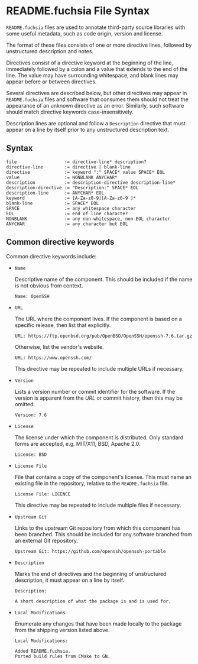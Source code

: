 # README.fuchsia File Syntax

`README.fuchsia` files are used to annotate third-party source libraries
with some useful metadata, such as code origin, version and license.

The format of these files consists of one or more directive lines,
followed by unstructured description and notes.

Directives consist of a directive keyword at the beginning of the line,
immediately followed by a colon and a value that extends to the end of
the line. The value may have surrounding whitespace, and blank lines may
appear before or between directives.

Several directives are described below, but other directives may appear
in `README.fuchsia` files and software that consumes them should not
treat the appearance of an unknown directive as an error. Similarly,
such software should match directive keywords case-insensitively.

Description lines are optional and follow a `Description` directive
that must appear on a line by itself prior to any unstructured
description text.

## Syntax

```
file                  := directive-line* description?
directive-line        := directive | blank-line
directive             := keyword ":" SPACE* value SPACE* EOL
value                 := NONBLANK ANYCHAR*
description           := description-directive description-line*
description-directive := "Description:" SPACE* EOL
description-line      := ANYCHAR* EOL
keyword               := [A-Za-z0-9][A-Za-z0-9 ]*
blank-line            := SPACE* EOL
SPACE                 := any whitespace character
EOL                   := end of line character
NONBLANK              := any non-whitespace, non-EOL character
ANYCHAR               := any character but EOL
```

## Common directive keywords

Common directive keywords include:

* `Name`

  Descriptive name of the component. This should be included if the name
  is not obvious from context.

  ```
  Name: OpenSSH
  ```

* `URL`

  The URL where the component lives. If the component is based on a
  specific release, then list that explicitly.

  ```
  URL: https://ftp.openbsd.org/pub/OpenBSD/OpenSSH/openssh-7.6.tar.gz
  ```

  Otherwise, list the vendor's website.

  ```
  URL: https://www.openssh.com/
  ```

  This directive may be repeated to include multiple URLs if necessary.

* `Version`

  Lists a version number or commit identifier for the software. If the
  version is apparent from the *URL* or commit history, then this may be
  omitted.

  ```
  Version: 7.6
  ```

* `License`

  The license under which the component is distributed. Only standard forms
  are accepted, e.g. MIT/X11, BSD, Apache 2.0.

  ```
  License: BSD
  ```

* `License File`

  File that contains a copy of the component's license. This must name
  an existing file in the repository, relative to the `README.fuchsia`
  file.

  ```
  License File: LICENCE
  ```

  This directive may be repeated to include multiple files if necessary.

* `Upstream Git`

  Links to the upstream Git repository from which this component has
  been branched. This should be included for any software branched from
  an external Git repository.

  ```
  Upstream Git: https://github.com/openssh/openssh-portable
  ```

* `Description`

  Marks the end of directives and the beginning of unstructured
  description, it must appear on a line by itself.

  ```
  Description:

  A short description of what the package is and is used for.
  ```

* `Local Modifications`

  Enumerate any changes that have been made locally to the package from the
  shipping version listed above.

  ```
  Local Modifications:

  Added README.fuchsia.
  Ported build rules from CMake to GN.
  ```
